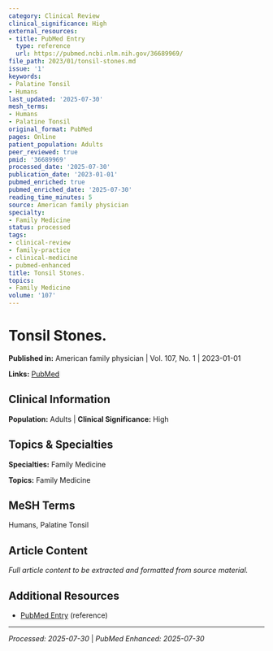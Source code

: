 ```yaml
---
category: Clinical Review
clinical_significance: High
external_resources:
- title: PubMed Entry
  type: reference
  url: https://pubmed.ncbi.nlm.nih.gov/36689969/
file_path: 2023/01/tonsil-stones.md
issue: '1'
keywords:
- Palatine Tonsil
- Humans
last_updated: '2025-07-30'
mesh_terms:
- Humans
- Palatine Tonsil
original_format: PubMed
pages: Online
patient_population: Adults
peer_reviewed: true
pmid: '36689969'
processed_date: '2025-07-30'
publication_date: '2023-01-01'
pubmed_enriched: true
pubmed_enriched_date: '2025-07-30'
reading_time_minutes: 5
source: American family physician
specialty:
- Family Medicine
status: processed
tags:
- clinical-review
- family-practice
- clinical-medicine
- pubmed-enhanced
title: Tonsil Stones.
topics:
- Family Medicine
volume: '107'
---
```


# Tonsil Stones.

**Published in:** American family physician | Vol. 107, No. 1 | 2023-01-01

**Links:** [PubMed](https://pubmed.ncbi.nlm.nih.gov/36689969/)

## Clinical Information

**Population:** Adults | **Clinical Significance:** High

## Topics & Specialties

**Specialties:** Family Medicine

**Topics:** Family Medicine

## MeSH Terms

Humans, Palatine Tonsil

## Article Content

*Full article content to be extracted and formatted from source material.*

## Additional Resources

- [PubMed Entry](https://pubmed.ncbi.nlm.nih.gov/36689969/) (reference)

---

*Processed: 2025-07-30* | *PubMed Enhanced: 2025-07-30*
